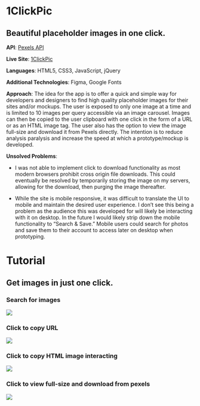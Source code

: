 # 1ClickPic

## Beautiful placeholder images in one click.

**API**: [Pexels API](https://www.pexels.com/api/)

**Live Site**: [1ClickPic](https://buddhablake.github.io/buddhablake/)

**Languages**: HTML5, CSS3, JavaScript, jQuery

**Additional Technologies**: Figma, Google Fonts

**Approach**: The idea for the app is to offer a quick and simple way for developers and designers to find high quality placeholder images for their sites and/or mockups. The user is exposed to only one image at a time and is limited to 10 images per query accessible via an image carousel. Images can then be copied to the user clipboard with one click in the form of a URL or as an HTML image tag. The user also has the option to view the image full-size and download it from Pexels directly. The intention is to reduce analysis paralysis and increase the speed at which a prototype/mockup is developed.

**Unsolved Problems**:

- I was not able to implement click to download functionality as most modern browsers prohibit cross origin file downloads. This could eventually be resolved by temporarily storing the image on my servers, allowing for the download, then purging the image thereafter.

- While the site is mobile responsive, it was difficult to translate the UI to mobile and maintain the desired user experience. I don’t see this being a problem as the audience this was developed for will likely be interacting with it on desktop. In the future I would likely strip down the mobile functionality to “Search & Save.” Mobile users could search for photos and save them to their account to access later on desktop when prototyping.

# Tutorial

## Get images in just one click.

### Search for images

![](https://media.giphy.com/media/WrfZ851t68PZKAWo96/giphy.gif)

### Click to copy URL

![](https://media.giphy.com/media/dy4n5t0Tsy97sgCtU4/giphy.gif)

### Click to copy HTML image interacting

![](https://media.giphy.com/media/JsnBfAG7qlqyl8p9Ja/giphy.gif)

### Click to view full-size and download from pexels

![](https://media.giphy.com/media/ducyIckQps1UpPfQEB/giphy.gif)
